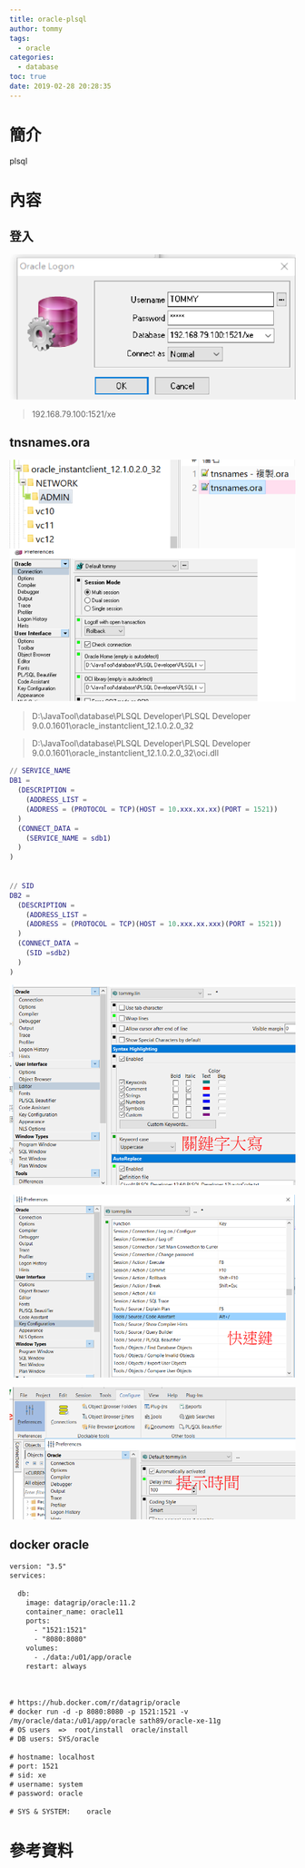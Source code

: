 ```yaml
---
title: oracle-plsql
author: tommy
tags:
  - oracle
categories:
  - database
toc: true
date: 2019-02-28 20:28:35
---
```


# 簡介

plsql

<!--more-->
# 內容

## 登入
![登入](images/20190228202601.png)

> 192.168.79.100:1521/xe

## tnsnames.ora
![登入](images/20190228203336.png)

> D:\JavaTool\database\PLSQL Developer\PLSQL Developer 9.0.0.1601\oracle_instantclient_12.1.0.2.0_32

> D:\JavaTool\database\PLSQL Developer\PLSQL Developer 9.0.0.1601\oracle_instantclient_12.1.0.2.0_32\oci.dll



```m
// SERVICE_NAME
DB1 =
  (DESCRIPTION =
    (ADDRESS_LIST =
    (ADDRESS = (PROTOCOL = TCP)(HOST = 10.xxx.xx.xx)(PORT = 1521))
  )
  (CONNECT_DATA =
    (SERVICE_NAME = sdb1)
  )
)


// SID
DB2 =
  (DESCRIPTION =
    (ADDRESS_LIST =
    (ADDRESS = (PROTOCOL = TCP)(HOST = 10.xxx.xx.xxx)(PORT = 1521))
  )
  (CONNECT_DATA =
    (SID =sdb2)
  )
)
```



![登入](images/20190307084726.png)

![登入](images/20190307084429.png)

![登入](images/20190307082316.png)

## docker oracle

```docker
version: "3.5"
services:

  db:
    image: datagrip/oracle:11.2
    container_name: oracle11
    ports:
      - "1521:1521"
      - "8080:8080"
    volumes:
      - ./data:/u01/app/oracle
    restart: always

    
    
# https://hub.docker.com/r/datagrip/oracle
# docker run -d -p 8080:8080 -p 1521:1521 -v /my/oracle/data:/u01/app/oracle sath89/oracle-xe-11g
# OS users  =>  root/install  oracle/install
# DB users: SYS/oracle

# hostname: localhost
# port: 1521
# sid: xe
# username: system
# password: oracle

# SYS & SYSTEM:    oracle
```


# 參考資料


